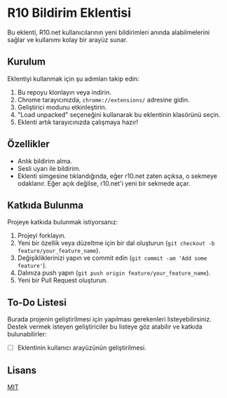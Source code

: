 # R10 Bildirim Eklentisi

Bu eklenti, R10.net kullanıcılarının yeni bildirimleri anında alabilmelerini sağlar ve kullanımı kolay bir arayüz sunar.

## Kurulum

Eklentiyi kullanmak için şu adımları takip edin:

1. Bu repoyu klonlayın veya indirin.
2. Chrome tarayıcınızda, `chrome://extensions/` adresine gidin.
3. Geliştirici modunu etkinleştirin.
4. "Load unpacked" seçeneğini kullanarak bu eklentinin klasörünü seçin.
5. Eklenti artık tarayıcınızda çalışmaya hazır!

## Özellikler

- Anlık bildirim alma.
- Sesli uyarı ile bildirim.
- Eklenti simgesine tıklandığında, eğer r10.net zaten açıksa, o sekmeye odaklanır. Eğer açık değilse, r10.net'i yeni bir sekmede açar.

## Katkıda Bulunma

Projeye katkıda bulunmak istiyorsanız:

1. Projeyi forklayın.
2. Yeni bir özellik veya düzeltme için bir dal oluşturun (`git checkout -b feature/your_feature_name`).
3. Değişikliklerinizi yapın ve commit edin (`git commit -am 'Add some feature'`).
4. Dalınıza push yapın (`git push origin feature/your_feature_name`).
5. Yeni bir Pull Request oluşturun.

## To-Do Listesi

Burada projenin geliştirilmesi için yapılması gerekenleri listeyebilirsiniz. Destek vermek isteyen geliştiriciler bu listeye göz atabilir ve katkıda bulunabilirler:

- [ ] Eklentinin kullanıcı arayüzünün geliştirilmesi.

## Lisans

[MIT](LICENSE)

